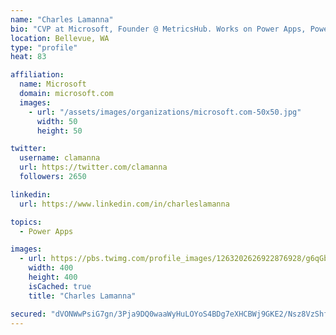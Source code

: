 ```yaml
---
name: "Charles Lamanna"
bio: "CVP at Microsoft, Founder @ MetricsHub. Works on Power Apps, Power Automate, Power Virtual Agent, Common Data Service and Dynamics 365."
location: Bellevue, WA
type: "profile"
heat: 83

affiliation:
  name: Microsoft
  domain: microsoft.com
  images:
    - url: "/assets/images/organizations/microsoft.com-50x50.jpg"
      width: 50
      height: 50

twitter:
  username: clamanna
  url: https://twitter.com/clamanna
  followers: 2650

linkedin:
  url: https://www.linkedin.com/in/charleslamanna

topics:
  - Power Apps

images:
  - url: https://pbs.twimg.com/profile_images/1263202626922876928/g6qGbHZ-_400x400.jpg
    width: 400
    height: 400
    isCached: true
    title: "Charles Lamanna"

secured: "dVONWwPsiG7gn/3Pja9DQ0waaWyHuLOYoS4BDg7eXHCBWj9GKE2/Nsz8VzShfa91eeVAmJEPPun2EQa+IdvOL7ZRZi/FEibAmubseVJoYwOAQDmZl0lwxzIynABASvEn7s6Zy0O+F1FbU2uQFM+0d86rFodK+i49oIUePQMVHkBO0LwNydRbx45ZeHI9Fyeqp4CYK7e4TDOTuswG9N/kTUCpLFhkLtrhNCga9BorCtr3LMJAtAhT0Jjp+VPV4wkghjWaO6aFBURl2X0W2fnxHn95aQvzqf5ErkDtNvXhMvcNyt4oA2Ogi1PlsTHJRUEKK9GWAvV/I0LeALUJhcCXmz84ztWS3eAGfAIs6W3L0v32MGuMBkgExYEcmBO3bNkLAbChVPeD/684SXuyELB5l2xHL9PVoLhJqbASGDN5nSU=;sjzooUyADUvYFUri4G1kZA=="
---
```


